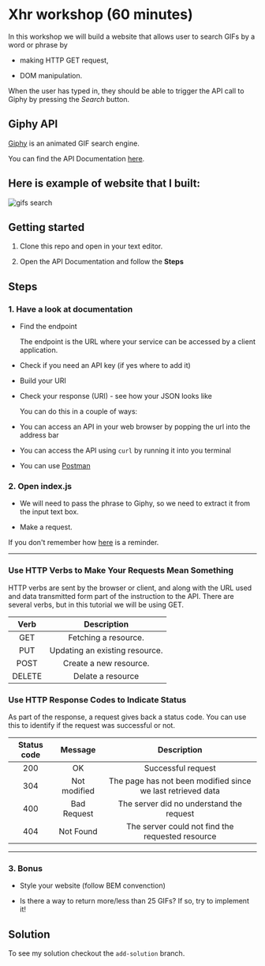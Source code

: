 # Xhr workshop (60 minutes)

In this workshop we will build a website that allows user to search GIFs by a word or phrase by

- making HTTP GET request,

- DOM manipulation.

When the user has typed in, they should be able to trigger the API call to Giphy by pressing the *Search* button.

## Giphy API

[Giphy](http://api.giphy.com/) is an animated GIF search engine.

You can find the API Documentation [here](https://github.com/Giphy/GiphyAPI).

Here is example of website that I built:
---

![gifs search](https://cloud.githubusercontent.com/assets/10700103/23332473/eef965fc-fb71-11e6-9e8e-d9cf090e9167.png) 

## Getting started

1. Clone this repo and open in your text editor.

2. Open the API Documentation and follow the **Steps**

## Steps

### 1. Have a look at documentation

- Find the endpoint
  
   The endpoint is the URL where your service can be accessed by a client application.

- Check if you need an API key (if yes where to add it)

- Build your URI

- Check your response (URI) - see how your JSON looks like

  You can do this in a couple of ways: 
  
 - You can access an API in your web browser by popping the url into the address bar
 
 - You can access the API using ```curl``` by running it into you terminal
 
 - You can use [Postman]()

### 2. Open index.js  

- We will need to pass the phrase to Giphy, so we need to extract it from the input text box.

- Make a request.

If you don't remember how [here](https://github.com/lucymonie/api-workshop/blob/master/02-xmlhttprequest.md) 
is a reminder.

---

###  Use HTTP Verbs to Make Your Requests Mean Something

HTTP verbs are sent by the browser or client, and along with the URL used and data transmitted form part of the instruction to the API. There are several verbs, but in this tutorial we will be using GET. 

| Verb   | Description                    |
|:------:|:------------------------------:|
| GET    | Fetching a resource.           |
| PUT    | Updating an existing resource. |
| POST   | Create a new resource.         |
| DELETE | Delate a resource              |

### Use HTTP Response Codes to Indicate Status

As part of the response, a request gives back a status code. You can use this to identify if the request was successful or not.

| Status code  | Message        | Description                                                 |
|:------------:|:--------------:|:-----------------------------------------------------------:|
| 200          | OK             | Successful request                                          |
| 304          | Not modified   | The page has not been modified since we last retrieved data |
| 400          | Bad Request    | The server did no understand the request                    |
| 404          | Not Found      | The server could not find the requested resource            |

---

### 3. Bonus

 - Style your website (follow BEM convenction)

 - Is there a way to return more/less than 25 GIFs? If so, try to implement it!

## Solution

To see my solution checkout the `add-solution` branch.

